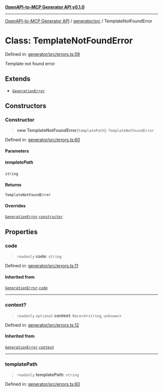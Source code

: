 [**OpenAPI-to-MCP Generator API v0.1.0**](../../../README.md)

***

[OpenAPI-to-MCP Generator API](../../../modules.md) / [generator/src](../README.md) / TemplateNotFoundError

# Class: TemplateNotFoundError

Defined in: [generator/src/errors.ts:59](https://github.com/salacoste/openapi-mcp-generator/blob/fda5c6400a831cddbad9eacd652e11b2f7410b22/packages/generator/src/errors.ts#L59)

Template not found error

## Extends

- [`GenerationError`](GenerationError.md)

## Constructors

### Constructor

> **new TemplateNotFoundError**(`templatePath`): `TemplateNotFoundError`

Defined in: [generator/src/errors.ts:60](https://github.com/salacoste/openapi-mcp-generator/blob/fda5c6400a831cddbad9eacd652e11b2f7410b22/packages/generator/src/errors.ts#L60)

#### Parameters

##### templatePath

`string`

#### Returns

`TemplateNotFoundError`

#### Overrides

[`GenerationError`](GenerationError.md).[`constructor`](GenerationError.md#constructor)

## Properties

### code

> `readonly` **code**: `string`

Defined in: [generator/src/errors.ts:11](https://github.com/salacoste/openapi-mcp-generator/blob/fda5c6400a831cddbad9eacd652e11b2f7410b22/packages/generator/src/errors.ts#L11)

#### Inherited from

[`GenerationError`](GenerationError.md).[`code`](GenerationError.md#code)

***

### context?

> `readonly` `optional` **context**: `Record`\<`string`, `unknown`\>

Defined in: [generator/src/errors.ts:12](https://github.com/salacoste/openapi-mcp-generator/blob/fda5c6400a831cddbad9eacd652e11b2f7410b22/packages/generator/src/errors.ts#L12)

#### Inherited from

[`GenerationError`](GenerationError.md).[`context`](GenerationError.md#context)

***

### templatePath

> `readonly` **templatePath**: `string`

Defined in: [generator/src/errors.ts:60](https://github.com/salacoste/openapi-mcp-generator/blob/fda5c6400a831cddbad9eacd652e11b2f7410b22/packages/generator/src/errors.ts#L60)

